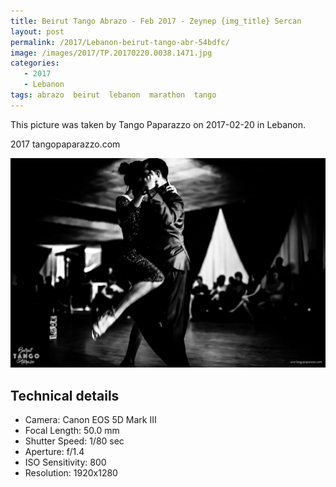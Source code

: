 ```yaml
---
title: Beirut Tango Abrazo - Feb 2017 - Zeynep {img_title} Sercan
layout: post
permalink: /2017/Lebanon-beirut-tango-abr-54bdfc/
image: /images/2017/TP.20170220.0038.1471.jpg
categories:
   - 2017
   - Lebanon
tags: abrazo  beirut  lebanon  marathon  tango
---
```

   
This picture was taken by Tango Paparazzo on 2017-02-20 in Lebanon.

2017 tangopaparazzo.com

![Beirut Tango Abrazo - Feb 2017 - Zeynep {img_title} Sercan](/images/2017/TP.20170220.0038.1471.jpg)

## Technical details
* <i class="fa-solid fa-camera"></i> Camera: Canon EOS 5D Mark III
* <i class="fa-solid fa-square-caret-left"></i> Focal Length: 50.0 mm
* <i class="fa-solid fa-stopwatch"></i> Shutter Speed: 1/80 sec
* <i class="fa-solid fa-circle-dot"></i> Aperture: f/1.4
* <i class="fa-solid fa-lightbulb"></i> ISO Sensitivity: 800
* <i class="fa-solid fa-square-full"></i> Resolution: 1920x1280
